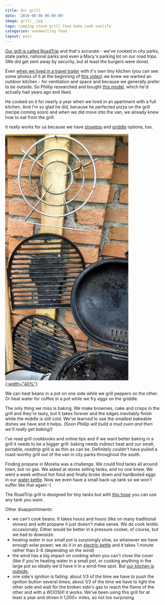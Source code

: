 ```yaml
---
title: Our grill
date: '2018-08-08 06:00:00'
image: grill_.jpg
tags: camping stove grill food bake cook vanlife
categories: vandwelling food
layout: post
---
```


[Our grill is called RoadTrip](https://www.amazon.com/gp/product/B0078IMV1S/ref=as_li_tl?ie=UTF8&tag=annalisa144-20&camp=1789&creative=9325&linkCode=as2&creativeASIN=B0078IMV1S&linkId=8f47e141baa60f9c8224bec11f4ffcbf) and that's accurate - we've cooked in city parks, state parks, national parks and even a Macy's parking lot on our road trips. (We did get sent away by security, but at least the burgers were done).

Even [when we lived in a travel trailer](https://reverdecer.annalisagross.com/2018/08/07/were-stuck/) with it's own tiny kitchen (you can see some photos of it at the beginning of [this video](https://youtube.com/watch?v=AYUnFSFkwec)) we knew we wanted an outdoor kitchen - for ventilation and space and because we generally prefer to be outside. So Phillip researched and bought [this model](https://www.amazon.com/gp/product/B0078IMV1S/ref=as_li_tl?ie=UTF8&tag=annalisa144-20&camp=1789&creative=9325&linkCode=as2&creativeASIN=B0078IMV1S&linkId=8f47e141baa60f9c8224bec11f4ffcbf), which he'd actually had years ago and liked.

He cooked on it for nearly a year when we lived in an apartment with a full kitchen. And I'm so glad he did, because he perfected pizza on the grill (recipe coming soon) and when we did move into the van, we already knew how to eat from the grill.

It really works for us because we have [stovetop](https://www.amazon.com/gp/product/B00S57U6KY/ref=as_li_tl?ie=UTF8&tag=annalisa144-20&camp=1789&creative=9325&linkCode=as2&creativeASIN=B00S57U6KY&linkId=2638fc016b1c5bb215e81eff7ebf9d5a) and [griddle](https://www.amazon.com/gp/product/B00VTJHRNY/ref=as_li_tl?ie=UTF8&tag=annalisa144-20&camp=1789&creative=9325&linkCode=as2&creativeASIN=B00VTJHRNY&linkId=2687b5ed196f9688c8ea13c2936bb761) options, too.

[![](/images/grill_tops_.jpg){:width="40%"}](/images/grill_tops.jpg)

We can heat beans in a pot on one side while we grill peppers on the other. Or heat water for coffee in a pot while we fry eggs on the griddle.

The only thing we miss is baking. We make brownies, cake and crisps in the grill and they're tasty, but it takes forever and the edges inevitably finish while the middle is still cold. We've learned to use the smallest bakeable dishes we have and it helps. *(Soon Phillip will build a mud oven and then we'll really get baking!)*

I've read grill cookbooks and online tips and if we want better baking in a grill it needs to be a bigger grill: baking needs indirect heat and our small, portable, *roadtrip* grill is as thin as can be. Definitely couldn't have pulled a roast-worthy grill out of the van in city parks throughout the south.

Finding propane in Morelia was a challenge. We could find tanks all around town, but no gas. We asked at stores selling tanks, and no one knew. We went a week without hot food and finally broke down and hardboiled eggs in our [water kettle](https://reverdecer.annalisagross.com/2018/07/31/how-to-make-coffee-off-grid/). Now we even have a small back-up tank so we won't suffer like that again:-)

The RoadTrip grill is designed for tiny tanks but with [this hose](https://www.amazon.com/gp/product/B0009PUQAK/ref=as_li_tl?ie=UTF8&tag=annalisa144-20&camp=1789&creative=9325&linkCode=as2&creativeASIN=B0009PUQAK&linkId=7ece865ae07799c1e5839b4aad228d26) you can use any tank you want.

Other disappointments:
* we can't cook beans. It takes hours and hours (like on many traditional stoves) and with propane it just doesn't make sense. We do cook lentils occasionally. Either would be better in a pressure cooker, of course, but we had to downsize.
* heating water in our small pot is surpisingly slow, so whenever we have enough solar power, we do it in an [electric kettle](https://reverdecer.annalisagross.com/2018/07/31/how-to-make-coffee-off-grid/) and it takes 1 minute rather than 5-8 (depending on the wind)
* the wind has a big impact on cooking when you can't close the cover (like if you're heating water in a small pot, or cooking anything in the large pot so ideally we'd have it in a wind-free spot. But [our kitchen is outside.](https://reverdecer.annalisagross.com/2018/06/30/rustico/)
* one side's ignition is failing: about 1/3 of the time we have to push the ignition button several times; about 1/3 of the time we have to light the other side and wait for the broken side's gas to reach the flame of the other and with a WOOSH! it works. We've been using this grill for at least a year and driven it 1,000+ miles, so not too surprising.